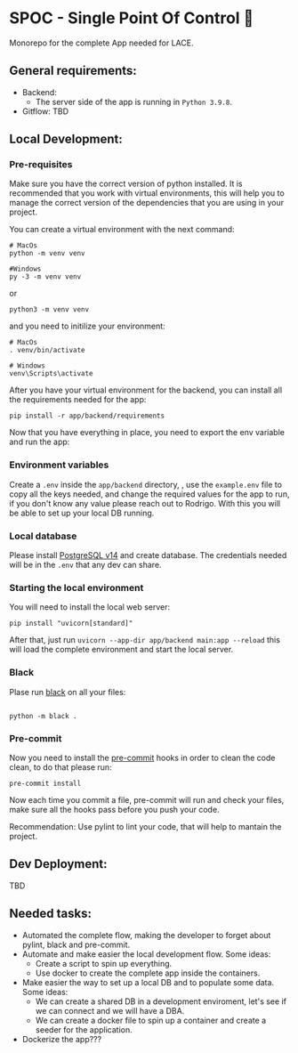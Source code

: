 # SPOC - Single Point Of Control :vulcan_salute:

Monorepo for the complete App needed for LACE.

## General requirements:

- Backend:
  - The server side of the app is running in `Python 3.9.8`.
- Gitflow:
  TBD

## Local Development:

### Pre-requisites

Make sure you have the correct version of python installed. It is recommended that you work with virtual environments, this will help you to manage the correct version of the dependencies that you are using in your project.

You can create a virtual environment with the next command:

```shell
# MacOs
python -m venv venv

#Windows
py -3 -m venv venv
```

or

```shell
python3 -m venv venv
```

and you need to initilize your environment:

```
# MacOs
. venv/bin/activate

# Windows
venv\Scripts\activate
```

After you have your virtual environment for the backend, you can install all the requirements needed for the app:

```
pip install -r app/backend/requirements
```

Now that you have everything in place, you need to export the env variable and run the app:


### Environment variables

Create a `.env` inside the `app/backend` directory, , use the `example.env` file to copy all the keys needed, and change the required values for the app to run, if you don't know any value please reach out to Rodrigo. With this you will be able to set up your local DB running.

### Local database

Please install [PostgreSQL v14](https://www.postgresql.org/download/) and create database. The credentials needed will be in the `.env` that any dev can share.

### Starting the local environment

You will need to install the local web server:
```
pip install "uvicorn[standard]"
```

After that, just run `uvicorn --app-dir app/backend main:app --reload` this will load the complete environment and start the local server.

### Black

Plase run [black](https://github.com/psf/black) on all your files:

```

python -m black .

```

### Pre-commit

Now you need to install the [pre-commit](https://pre-commit.com/index.html) hooks in order to clean the code clean, to do that please run:

```shell
pre-commit install
```

Now each time you commit a file, pre-commit will run and check your files, make sure all the hooks pass before you push your code.

Recommendation: Use pylint to lint your code, that will help to mantain the project.


## Dev Deployment:

TBD

## Needed tasks:

- Automated the complete flow, making the developer to forget about pylint, black and pre-commit.
- Automate and make easier the local development flow. Some ideas:
  - Create a script to spin up everything.
  - Use docker to create the complete app inside the containers.
- Make easier the way to set up a local DB and to populate some data. Some ideas:
  - We can create a shared DB in a development enviroment, let's see if we can connect and we will have a DBA.
  - We can create a docker file to spin up a container and create a seeder for the application.
- Dockerize the app???
